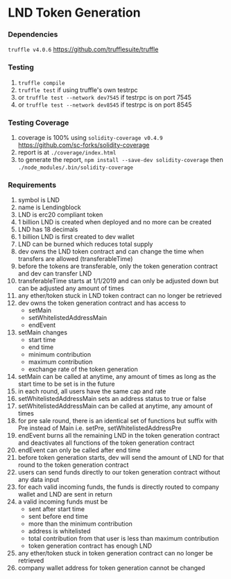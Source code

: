# LND Token Generation

### Dependencies

`truffle v4.0.6` https://github.com/trufflesuite/truffle

### Testing

1. `truffle compile`
1. `truffle test` if using truffle's own testrpc
1. or `truffle test --network dev7545` if testrpc is on port 7545
1. or `truffle test --network dev8545` if testrpc is on port 8545

### Testing Coverage

1. coverage is 100% using `solidity-coverage v0.4.9` https://github.com/sc-forks/solidity-coverage
1. report is at `./coverage/index.html`
1. to generate the report, `npm install --save-dev solidity-coverage` then `./node_modules/.bin/solidity-coverage`

### Requirements

1.	symbol is LND
1.	name is Lendingblock
1.	LND is erc20 compliant token
1.	1 billion LND is created when deployed and no more can be created
1.	LND has 18 decimals
1.	1 billion LND is first created to dev wallet
1.	LND can be burned which reduces total supply
1.	dev owns the LND token contract and can change the time when transfers are allowed (transferableTime)
1.	before the tokens are transferable, only the token generation contract and dev can transfer LND
1.	transferableTime starts at 1/1/2019 and can only be adjusted down but can be adjusted any amount of times
1.	any ether/token stuck in LND token contract can no longer be retrieved
1.	dev owns the token generation contract and has access to
    - setMain
    - setWhitelistedAddressMain
    - endEvent
1.	setMain changes
    - start time
    - end time
    - minimum contribution
    - maximum contribution
    - exchange rate of the token generation
1.	setMain can be called at anytime, any amount of times as long as the start time to be set is in the future
1.	in each round, all users have the same cap and rate
1.	setWhitelistedAddressMain sets an address status to true or false
1.	setWhitelistedAddressMain can be called at anytime, any amount of times
1.	for pre sale round, there is an identical set of functions but suffix with Pre instead of Main i.e. setPre, setWhitelistedAddressPre
1.	endEvent burns all the remaining LND in the token generation contract and deactivates all functions of the token generation contract
1.	endEvent can only be called after end time
1.	before token generation starts, dev will send the amount of LND for that round to the token generation contract
1.	users can send funds directly to our token generation contract without any data input
1.	for each valid incoming funds, the funds is directly routed to company wallet and LND are sent in return
1.	a valid incoming funds must be
    - sent after start time
    - sent before end time
    - more than the minimum contribution
    - address is whitelisted
    - total contribution from that user is less than maximum contribution
    - token generation contract has enough LND
1.	any ether/token stuck in token generation contract can no longer be retrieved
1.	company wallet address for token generation cannot be changed
